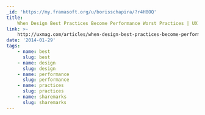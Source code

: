 ```yaml
---
_id: 'https://my.framasoft.org/u/borisschapira/?r4H8OQ'
title:
    When Design Best Practices Become Performance Worst Practices | UX Magazine
link: >-
    http://uxmag.com/articles/when-design-best-practices-become-performance-worst-practices
date: '2014-01-29'
tags:
    - name: best
      slug: best
    - name: design
      slug: design
    - name: performance
      slug: performance
    - name: practices
      slug: practices
    - name: sharemarks
      slug: sharemarks
---
```


<div class="markdown"><p></p></div>
